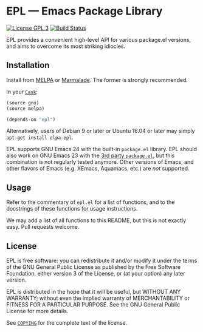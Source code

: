 EPL — Emacs Package Library
===========================

[![License GPL 3][badge-license]][copying]
[![Build Status][badge-travis]][travis]

EPL provides a convenient high-level API for various package.el versions, and
aims to overcome its most striking idiocies.

Installation
------------

Install from [MELPA][] or [Marmalade][].  The former is strongly recommended.

In your [`Cask`][cask]:

```cl
(source gnu)
(source melpa)

(depends-on "epl")
```

Alternatively, users of Debian 9 or later or Ubuntu 16.04 or later may
simply `apt-get install elpa-epl`.

EPL supports GNU Emacs 24 with the built-in `package.el` library.  EPL should
also work on GNU Emacs 23 with the [3rd party `package.el`][legacy-package], but
this combination is not regularly tested anymore.  Other versions of Emacs, and
other flavors of Emacs (e.g. XEmacs, Aquamacs, etc.) are *not*
supported.

Usage
-----

Refer to the commentary of `epl.el` for a list of functions, and to the
docstrings of these functions for usage instructions.

We may add a list of all functions to this README, but this is not exactly
easy.  Pull requests welcome.

License
-------

EPL is free software: you can redistribute it and/or modify it under the terms
of the GNU General Public License as published by the Free Software Foundation,
either version 3 of the License, or (at your option) any later version.

EPL is distributed in the hope that it will be useful, but WITHOUT ANY WARRANTY;
without even the implied warranty of MERCHANTABILITY or FITNESS FOR A PARTICULAR
PURPOSE.  See the GNU General Public License for more details.

See [`COPYING`][copying] for the complete text of the license.

[badge-license]: https://img.shields.io/badge/license-GPL_3-green.svg?dummy
[badge-travis]: https://travis-ci.org/cask/epl.svg?branch=master
[travis]: https://travis-ci.org/cask/epl
[MELPA]: http://melpa.milkbox.net/#/epl
[Marmalade]: http://marmalade-repo/packages/epl
[Cask]: http://cask.github.io/
[legacy-package]: https://github.com/technomancy/package.el
[COPYING]: https://github.com/cask/epl/blob/master/COPYING
